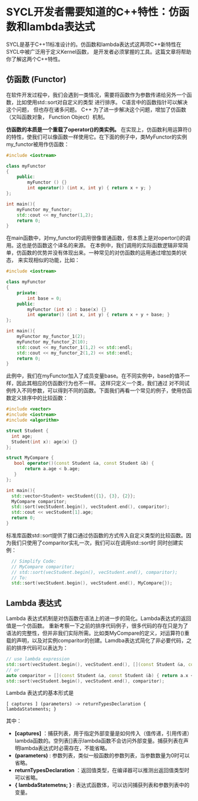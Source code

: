 # SYCL开发者需要知道的C++特性：仿函数和lambda表达式

SYCL是基于C++11标准设计的。仿函数和lambda表达式这两项C++新特性在SYCL中被广泛用于定义Kernel函数，
是开发者必须掌握的工具。这篇文章将帮助你了解这两个C++特性。

## 仿函数 (Functor)
在软件开发过程中，我们会遇到一类情况，需要将函数作为参数传递给另外一个函数，比如使用std::sort对自定义的类型
进行排序。 C语言中的函数指针可以解决这个问题， 但也存在诸多问题。
C++ 为了进一步解决这个问题，增加了仿函数（又叫函数对象， Function Object）机制。

**仿函数的本质是一个重载了operator()的类实例。**
在实现上，仿函数利用运算符()的特性，使我们可以像函数一样使用它。在下面的例子中，类MyFunctor的实例my_functor被用作仿函数：

```C++
#include <iostream>

class myFunctor
{
    public:
        myFunctor () {}
        int operator() (int x, int y) { return x + y; }
};

int main(){
    myFunctor my_functor;
    std::cout << my_functor(1,2);
    return 0;
}
```
在main函数中，对my_functor的调用很像普通函数，但本质上是对opertor()的调用。这也是仿函数这个译名的来源。
在本例中，我们调用的实际函数逻辑非常简单，仿函数的优势并没有体现出来。一种常见的对仿函数的运用通过增加类的状态，
来实现相似的功能，比如：

```C++
#include <iostream>

class myFunctor
{   
    private:
        int base = 0;
    public:
        myFunctor (int x) : base(x) {}
        int operator() (int x, int y) { return x + y + base; }
};

int main(){
    myFunctor my_functor_1(2);
    myFunctor my_functor_2(10);
    std::cout << my_functor_1(1,2) << std::endl;
    std::cout << my_functor_2(1,2) << std::endl;
    return 0;
}
```
此例中，我们在myFunctor加入了成员变量base。在不同实例中，base的值不一样，因此其相应的仿函数行为也不一样。
这样只定义一个类，我们通过
对不同试例传入不同参数，可以得到不同的函数。下面我们再看一个常见的例子，使用仿函数定义排序中的比较函数：

```C++
#include <vector>
#include <iostream>
#include <algorithm>

struct Student {
  int age;
  Student(int x): age(x) {}
};

struct MyCompare { 
   bool operator()(const Student &a, const Student &b) {
       return a.age < b.age;
   }
};

int main(){
  std::vector<Student> vecStudent{{1}, {3}, {2}};
  MyCompare comparitor;
  std::sort(vecStudent.begin(), vecStudent.end(), comparitor);
  std::cout << vecStudent[1].age;
  return 0;
}
```

标准库函数std::sort提供了接口通过仿函数的方式传入自定义类型的比较函数。因为我们只使用了comparitor实礼一次，我们可以在调用std::sort时
同时创建实例：
```C++
  // Simplify Code:
  // MyCompare comparitor;
  // std::sort(vecStudent.begin(), vecStudent.end(), comparitor);
  // To:
  std::sort(vecStudent.begin(), vecStudent.end(), MyCompare{});
```

## Lambda 表达式
Lambda 表达式机制是对仿函数在语法上的进一步的简化。Lambda表达式的返回值是一个仿函数。
重新考察一下之前的排序代码例子，很多代码的存在只是为了语法的完整性，但并非我们实际所需。比如类MyCompare的定义，对运算符()重载的声明，以及对实例comparitor的创建。Lamdba表达式简化了非必要代码，之前的排序代码可以表达为：
```C++
// use lambda expression
std::sort(vecStudent.begin(), vecStudent.end(), [](const Student &a, const Student &b) { return a.x < b.y; });
// or 
auto comparitor = [](const Student &a, const Student &b) { return a.x < b.y; };
std::sort(vecStudent.begin(), vecStudent.end(), comparitor);
```
Lambda 表达式的基本形式是
```
[ captures ] (parameters) -> returnTypesDeclaration { lambdaStatements; }
```
其中：
* **\[captures\]** ：捕获列表，用于指定外部变量是如何传入（值传递，引用传递）lambda函数的。空列表[]表示lambda函数不会访问外部变量。捕获列表在声明lambda表达式时必需存在，不能省略。
* **(parameters)** : 参数列表，类似一般函数的参数列表，当参数数量为0时可以省略。
* **returnTypesDeclaration** ：返回值类型，在编译器可以推测出返回值类型时可以省略。 
* **{ lambdaStatemetns; }** : 表达式函数体，可以访问捕获列表和参数列表中的变量。
